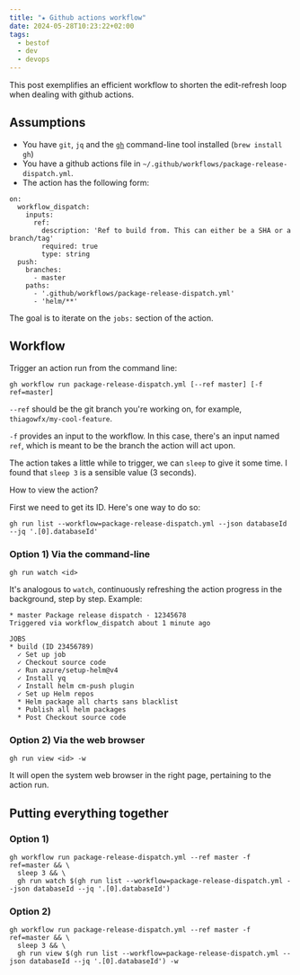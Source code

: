```yaml
---
title: "★ Github actions workflow"
date: 2024-05-28T10:23:22+02:00
tags:
  - bestof
  - dev
  - devops
---
```


This post exemplifies an efficient workflow to shorten the edit-refresh loop
when dealing with github actions.

<!--more-->

## Assumptions

- You have `git`, `jq` and the [`gh`](https://cli.github.com/) command-line tool
  installed (`brew install gh`)
- You have a github actions file in
  `~/.github/workflows/package-release-dispatch.yml`.
- The action has the following form:

```
on:
  workflow_dispatch:
    inputs:
      ref:
        description: 'Ref to build from. This can either be a SHA or a branch/tag'
        required: true
        type: string
  push:
    branches:
      - master
    paths:
      - '.github/workflows/package-release-dispatch.yml'
      - 'helm/**'
```

The goal is to iterate on the `jobs:` section of the action.

## Workflow

Trigger an action run from the command line:

```shell
gh workflow run package-release-dispatch.yml [--ref master] [-f ref=master]
```

`--ref` should be the git branch you're working on, for example,
`thiagowfx/my-cool-feature`.

`-f` provides an input to the workflow. In this case, there's an input named
`ref`, which is meant to be the branch the action will act upon.

The action takes a little while to trigger, we can `sleep` to give it some time.
I found that `sleep 3` is a sensible value (3 seconds).

How to view the action?

First we need to get its ID. Here's one way to do so:

```shell
gh run list --workflow=package-release-dispatch.yml --json databaseId --jq '.[0].databaseId'
```

### Option 1) Via the command-line

```shell
gh run watch <id>
```

It's analogous to `watch`, continuously refreshing the action progress in the
background, step by step. Example:

```
* master Package release dispatch · 12345678
Triggered via workflow_dispatch about 1 minute ago

JOBS
* build (ID 23456789)
  ✓ Set up job
  ✓ Checkout source code
  ✓ Run azure/setup-helm@v4
  ✓ Install yq
  ✓ Install helm cm-push plugin
  ✓ Set up Helm repos
  * Helm package all charts sans blacklist
  * Publish all helm packages
  * Post Checkout source code
```

### Option 2) Via the web browser

```shell
gh run view <id> -w
```

It will open the system web browser in the right page, pertaining to the action
run.

## Putting everything together

### Option 1)

```shell
gh workflow run package-release-dispatch.yml --ref master -f ref=master && \
  sleep 3 && \
  gh run watch $(gh run list --workflow=package-release-dispatch.yml --json databaseId --jq '.[0].databaseId')
```

### Option 2)

```shell
gh workflow run package-release-dispatch.yml --ref master -f ref=master && \
  sleep 3 && \
  gh run view $(gh run list --workflow=package-release-dispatch.yml --json databaseId --jq '.[0].databaseId') -w
```
